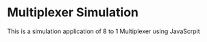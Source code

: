 Multiplexer Simulation
======================

This is a simulation application of 8 to 1 Multiplexer using JavaScrpit
